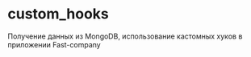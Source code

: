 # custom_hooks
Получение данных из MongoDB,  использование кастомных хуков в приложении Fast-company
